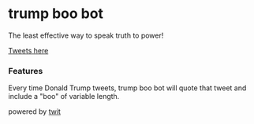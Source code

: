 # trump boo bot

The least effective way to speak truth to power!

[Tweets here](https://twitter.com/user/trumpboobot)

### Features

Every time Donald Trump tweets, trump boo bot will quote that tweet and include a "boo" of variable length.

powered by [twit](https://github.com/ttezel/twit)

